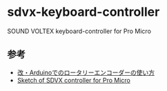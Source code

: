 # sdvx-keyboard-controller
SOUND VOLTEX keyboard-controller for Pro Micro

## 参考
- [改・Arduinoでのロータリーエンコーダーの使い方](https://tsuzureya.net/how-to-use-rotary-encoder-with-arduino-revised/)
- [Sketch of SDVX controller for Pro Micro](https://github.com/sugattor/pro-micro-sdvx)
